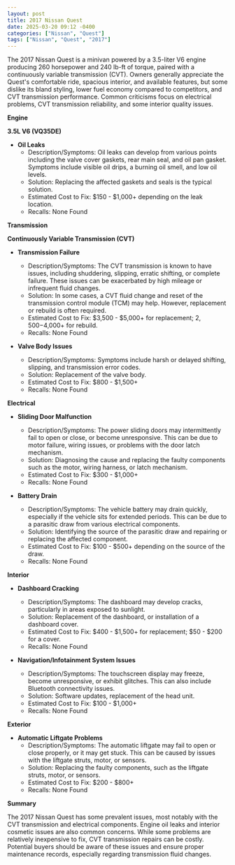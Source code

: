 ```yaml
---
layout: post
title: 2017 Nissan Quest
date: 2025-03-20 09:12 -0400
categories: ["Nissan", "Quest"]
tags: ["Nissan", "Quest", "2017"]
---
```

The 2017 Nissan Quest is a minivan powered by a 3.5-liter V6 engine producing 260 horsepower and 240 lb-ft of torque, paired with a continuously variable transmission (CVT). Owners generally appreciate the Quest's comfortable ride, spacious interior, and available features, but some dislike its bland styling, lower fuel economy compared to competitors, and CVT transmission performance. Common criticisms focus on electrical problems, CVT transmission reliability, and some interior quality issues.

**Engine**

**3.5L V6 (VQ35DE)**

*   **Oil Leaks**
    *   Description/Symptoms: Oil leaks can develop from various points including the valve cover gaskets, rear main seal, and oil pan gasket. Symptoms include visible oil drips, a burning oil smell, and low oil levels.
    *   Solution: Replacing the affected gaskets and seals is the typical solution.
    *   Estimated Cost to Fix: $150 - $1,000+ depending on the leak location.
    *   Recalls: None Found

**Transmission**

**Continuously Variable Transmission (CVT)**

*   **Transmission Failure**
    *   Description/Symptoms: The CVT transmission is known to have issues, including shuddering, slipping, erratic shifting, or complete failure. These issues can be exacerbated by high mileage or infrequent fluid changes.
    *   Solution: In some cases, a CVT fluid change and reset of the transmission control module (TCM) may help. However, replacement or rebuild is often required.
    *   Estimated Cost to Fix: $3,500 - $5,000+ for replacement; $2,500-$4,000+ for rebuild.
    *   Recalls: None Found

*   **Valve Body Issues**
    *   Description/Symptoms: Symptoms include harsh or delayed shifting, slipping, and transmission error codes.
    *   Solution: Replacement of the valve body.
    *   Estimated Cost to Fix: $800 - $1,500+
    *   Recalls: None Found

**Electrical**

*   **Sliding Door Malfunction**
    *   Description/Symptoms: The power sliding doors may intermittently fail to open or close, or become unresponsive. This can be due to motor failure, wiring issues, or problems with the door latch mechanism.
    *   Solution: Diagnosing the cause and replacing the faulty components such as the motor, wiring harness, or latch mechanism.
    *   Estimated Cost to Fix: $300 - $1,000+
    *   Recalls: None Found

*   **Battery Drain**
    *   Description/Symptoms: The vehicle battery may drain quickly, especially if the vehicle sits for extended periods. This can be due to a parasitic draw from various electrical components.
    *   Solution: Identifying the source of the parasitic draw and repairing or replacing the affected component.
    *   Estimated Cost to Fix: $100 - $500+ depending on the source of the draw.
    *   Recalls: None Found

**Interior**

*   **Dashboard Cracking**
    *   Description/Symptoms: The dashboard may develop cracks, particularly in areas exposed to sunlight.
    *   Solution: Replacement of the dashboard, or installation of a dashboard cover.
    *   Estimated Cost to Fix: $400 - $1,500+ for replacement; $50 - $200 for a cover.
    *   Recalls: None Found

*   **Navigation/Infotainment System Issues**
    *   Description/Symptoms: The touchscreen display may freeze, become unresponsive, or exhibit glitches. This can also include Bluetooth connectivity issues.
    *   Solution: Software updates, replacement of the head unit.
    *   Estimated Cost to Fix: $100 - $1,000+
    *   Recalls: None Found

**Exterior**

*   **Automatic Liftgate Problems**
    *   Description/Symptoms: The automatic liftgate may fail to open or close properly, or it may get stuck. This can be caused by issues with the liftgate struts, motor, or sensors.
    *   Solution: Replacing the faulty components, such as the liftgate struts, motor, or sensors.
    *   Estimated Cost to Fix: $200 - $800+
    *   Recalls: None Found

**Summary**

The 2017 Nissan Quest has some prevalent issues, most notably with the CVT transmission and electrical components. Engine oil leaks and interior cosmetic issues are also common concerns. While some problems are relatively inexpensive to fix, CVT transmission repairs can be costly. Potential buyers should be aware of these issues and ensure proper maintenance records, especially regarding transmission fluid changes.

